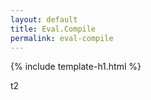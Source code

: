 ```yaml
---
layout: default
title: Eval.Compile
permalink: eval-compile
---
```


{% include template-h1.html %}

t2
